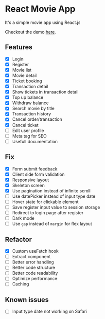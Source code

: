 # React Movie App

It's a simple movie app using React.js

Checkout the demo [here](https://seacinema.vercel.app/).

## Features

- [x] Login
- [x] Register
- [x] Movie list
- [x] Movie detail
- [x] Ticket booking
- [x] Transaction detail
- [x] Show tickets in transaction detail
- [x] Top up balance
- [x] Withdraw balance
- [x] Search movie by title
- [x] Transaction history
- [x] Cancel order/transaction
- [x] Cancel ticket
- [ ] Edit user profile
- [ ] Meta tag for SEO
- [ ] Usefull documentation

## Fix

- [x] Form submit feedback
- [x] Client side form validation
- [x] Responsive layout
- [x] Skeleton screen
- [x] Use pagination instead of infinite scroll
- [ ] Use datePicker instead of input type date
- [ ] Hover state for clickable element
- [ ] Save register input value to session storage
- [ ] Redirect to login page after register
- [ ] Dark mode
- [ ] Use `gap` instead of `margin` for flex layout

## Refactor

- [x] Custom useFetch hook
- [ ] Extract component
- [ ] Better error handling
- [ ] Better code structure
- [ ] Better code readability
- [ ] Optimize performance
- [ ] Caching

## Known issues

- [ ] Input type date not working on Safari
